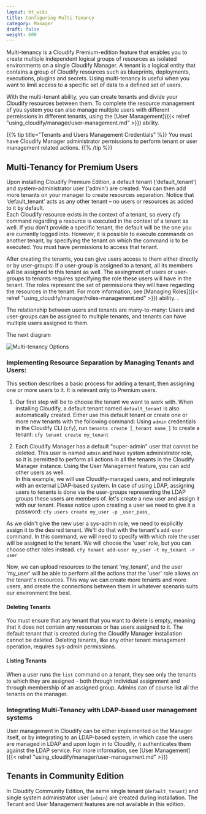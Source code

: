 ```yaml
---
layout: bt_wiki
title: Configuring Multi-Tenancy
category: Manager
draft: false
weight: 600
---
```

Multi-tenancy is a Cloudify Premium-edition feature that enables you to create multiple independent logical groups of resources as isolated environments on a single Cloudify Manager. A tenant is a logical entity that contains a group of Cloudify resources such as blueprints, deployments, executions, plugins and secrets. Using multi-tenancy is useful when you want to limit access to a specific set of data to a defined set of users.

With the multi-tenant ability, you can create tenants and divide your Cloudify resources between them. To complete the resource management of you system you can also manage multiple users with different permissions in different tenants, using the [User Management]({{< relref "using_cloudify/manager/user-management.md" >}}) ability. 

{{% tip title="Tenants and Users Management Credentials" %}}
You must have Cloudify Manager administrator permissions to perform tenant or user management related actions.
{{% /tip %}}

## Multi-Tenancy for Premium Users

Upon installing Cloudify Premium Edition, a default tenant ('default_tenant') and system-administrator user ('admin') are created. You can then add more tenants on your manager to create resources separation. Notice that ‘default_tenant’ acts as any other tenant – no users or resources as added to it by default.  
Each Cloudify resource exists in the context of a tenant, so every cfy command regarding a resource is executed in the context of a tenant as well. If you don't provide a specific tenant, the default will be the one you are currently logged into. However, it is possible to execute commands on another tenant, by specifying the tenant on which the command is to be executed. You must have permissions to access that tenant.

After creating the tenants, you can give users access to them either directly or by user-groups: If a user-group is assigned to a tenant, all its members will be assigned to this tenant as well. 
The assingment of users or user-groups to tenants requires specifying the role these users will have in the tenant. The roles represent the set of permissions they will have regarding the resources in the tenant. For more information, see [Managing Roles]({{< relref "using_cloudify/manager/roles-management.md" >}}) ability. . 

The relationship between users and tenants are many-to-many: Users and user-groups can be assigned to multiple tenants, and tenants can have multiple users assigned to them. 

The next diagram 
 
![Multi-tenancy Options]( /images/manager/multi-tenancy-options.png )

### Implementing Resource Separation by Managing Tenants and Users:

This section describes a basic process for adding a tenant, then assigning one or more users to it. It is relevant only to Premium users. 

1. Our first step will be to choose the tenant we want to work with. When installing Cloudify, a default tenant named `default_tenant` is also automatically  created. Either use this default tenant or create one or more new tenants with the following command:
Using `admin` credentials in the Cloudify CLI (`cfy`), run `tenants create [_tenant name_]` to create a tenant:
`cfy tenant create my_tenant`

2. Each Cloudify Manager has a default "super-admin" user that cannot be deleted. This user is named `admin` and have system administrator role, so it is permitted to perform all actions in all the tenants in the Cloudify Manager instance. Using the User Management feature, you can add other users as well.  
In this example, we will use Cloudify-managed users, and not integrate with an external LDAP-based system. In case of using LDAP, assigning users to tenants is done via the user-groups representing the LDAP groups these users are members of. 
let's create a new user and assign it with our tenant. Please notice upon creating a user we need to give it a password:
`cfy users create my_user -p _user_pass_`

As we didn't give the new user a sys-admin role, we need to explicitly assign it to the desired tenant. We'll do that with the tenant's `add-user` command. In this command, we will need to specify with which role the user will be assigned to the tenant. We will choose the 'user' role, but you can choose other roles instead. 
`cfy tenant add-user my_user -t my_tenant -r user`

Now, we can upload resources to the tenant 'my_tenant', and the user 'my_user' will be able to perform all the actions that the 'user' role allows on the tenant's resources. This way we can create more tenants and more users, and create the connections between them in whatever scenario suits our environment the best. 
 
#### Deleting Tenants

You must ensure that any tenant that you want to delete is empty, meaning that it does not contain any resources or has users assigned to it. 
The default tenant that is created during the Cloudify Manager installation cannot be deleted.
Deleting tenants, like any other tenant management operation, requires sys-admin permissions.

#### Listing Tenants

When a user runs the `list` command on a tenant, they see only the tenants to which they are assigned - both through individual assignment and through membership of an assigned group. Admins can of course list all the tenants on the manager. 

### Integrating Multi-Tenancy with LDAP-based user management systems

User management in Cloudify can be either implemented on the Manager itself, or by integrating to an LDAP-based system, in which case the users are managed in LDAP and upon login in to Cloudify, it authenticates them against the LDAP service. For more information, see [User Management]({{< relref "using_cloudify/manager/user-management.md" >}})

## Tenants in Community Edition
In Cloudify Community Edition, the same single tenant (`default_tenant`) and single system administrator user (`admin`) are created during installation. The Tenant and User Management features are not available in this edition. 


